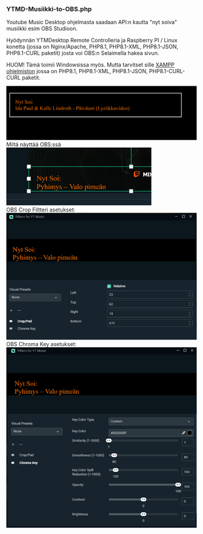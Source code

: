 ### YTMD-Musiikki-to-OBS.php    
Youtube Music Desktop ohjelmasta saadaan API:n kautta "nyt soiva" musiikki esim OBS Studioon.     
   
Hyödynnän YTMDesktop Remote Controlleria ja Raspberry PI / Linux konetta (jossa on Nginx/Apache, PHP8.1, PHP8.1-XML, PHP8.1-JSON, PHP8.1-CURL paketit) josta voi OBS:n Selaimella hakea sivun.     
     
HUOM! Tämä toimii Windowsissa myös. Mutta tarvitset sille [XAMPP ohjelmiston](https://www.apachefriends.org/index.html) jossa on PHP8.1, PHP8.1-XML, PHP8.1-JSON, PHP8.1-CURL-CURL paketit. 
    
![YTMD_sivu](./img/YTMD_Esimerkki.PNG?raw=true)    
Miltä näyttää OBS:ssä      
![YTMD_OBS](./img/YTMD_OBS.PNG)     
OBS Crop Filtteri asetukset:    
![YTMD_Crop asetukset](./img/YTMD_Crop.PNG)    
OBS Chroma Key asetukset:    
![YTMD_Chroma Key astukset](./img/YTMD_Chroma_key.PNG)    

